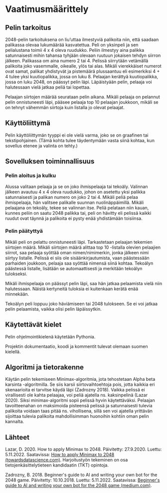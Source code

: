 # Vaatimusmäärittely

## Pelin tarkoitus

2048-pelin tarkoituksena on liu’uttaa ilmestyviä palikoita niin, että saadaan palikassa olevaa lukumäärää kasvatettua. Peli on yksinpeli ja sen pelialustana toimii 4 x 4 oleva ruudukko. Peliin ilmestyy aina palikka satunnaisesti mihin tahansa tyhjään olevaan ruutuun jokaisen tehdyn siirron jälkeen. Palikassa om aina numero 2 tai 4. Pelissä siirrytään vetämällä palikoita joko vasemmalle, oikealle, ylös tai alas. Mikäli vierekkäiset numerot ovat samat, palikat yhdistyvät ja pistemäärä plussaantuu eli esimerkiksi 4 + 4 tulee yksi kuutiopalikka, jossa on luku 8. Pelaajan kerättyä kuutiopalikka, jossa on luku 2048, on päässyt pelin läpi. Läpäistyään pelin, pelaaja voi halutessaan vielä jatkaa peliä tai lopettaa.

Pelaajan siirtojen määrää seurataan pelin aikana. Mikäli pelaaja on pelannut pelin onnistuneesti läpi, pääsee pelaaja top 10 pelaajan joukkoon, mikäli se on tehnyt vähemmän siirtoja kuin listalla jo olevat pelaajat.


## Käyttöliittymä

Pelin käyttöliittymän tyyppi ei ole vielä varma, joko se on graafinen tai tekstipohjainen. (Tämä kohta tulee täydentymään vasta siinä kohtaa, kun sovellus etenee ja valinta on tehty.)


## Sovelluksen toiminnallisuus

### Pelin aloitus ja kulku

Alussa valitaan pelaaja ja se on joko ihmispelaaja tai tekoäly. Valinnan jälkeen avautuu 4 x 4 oleva ruudukko, johon on asetettu yksi palikka satunnaisesti ja palikan numero on joko 2 tai 4. Mikäli peliä pelaa ihmispelaaja, hän valitsee palikalle suunnan nuolinäppäimillä. Mikäli pelaajana on tekoäly, tekee se valinnan itse. Peliä pelataan niin kauan, kunnes peliin on saatu 2048 palikka tai, peli on hävitty eli pelissä kaikki ruudut ovat täynnä ja palikoita ei pysty enää yhdistämään toisiinsa.

### Pelin päätyttyä

Mikäli peli on pelattu onnistuneesti läpi. Tarkastetaan pelaajan tekemien siirtojen määrä. Mikäli siirtojen määrä alittaa top 10 -listalla olevien pelaajien siirrot, saa pelaaja syöttää oman nimen/nimimerkin, jonka jälkeen nimi siirtyy listalle. Pelissä ei siis ole sisäänkirjautumista, vaan päästessään parhaiden joukkoon, pelaaja saa syöttää nimensä siinä kohtaa. Tekoälyn päästessä listalle, lisätään se automaattisesti ja merkitään tekoälyn tulokseksi.

Mikäli ihmispelaaja on päässyt pelin läpi, saa hän jatkaa pelaamista vielä niin halutessaan. Näistä kertyneitä tuloksia ei kuitenkaan kerätä enää minnekään.

Tekoälyn peli loppuu joko häviämiseen tai 2048 tulokseen. Se ei voi jatkaa pelin pelaamista, vaikka olisi pelin läpäissytkin.


## Käytettävät kielet

Pelin ohjelmointikielenä käytetään Pythonia.

Projektin dokumentaatio, koodi ja kommentit tulevat olemaan suomen kielellä.

## Algoritmi ja tietorakenne

Käytän pelin tekemiseen Minimax-algoritmia, jota tehostetaan Alpha beta karsinta -algoritmilla. Se siis karsii siirtovaihtoehtoja pois, jotta kaikkia eri skenaarioita ei tarvitse käydä läpi (Zadrozny 2018). Vaikka pelissä ei virallisesti ole kahta pelaajaa, voi peliä ajatella ns. kaksinpelinä (Lazar 2020). Siksi minimax-algoritmi sopii pelissä hyvin käytettäväksi. Pelaajan tavoitteenahan on maksimoida pisteensä pelissä ja satunnaisesti tulevia palikoita voidaan taas pitää ns. vihollisena, sillä sen voi ajatella yrittävän sijoittaa tulevia palikoita mahdollisimman huonoihin kohtiin oman pelin kannalta.  


## Lähteet

Lazar, D. 2020. How to apply Minimax to 2048. Päivitetty: 27.9.2020. Luettu: 5.11.2022. Saatavissa: [How to apply Minimax to 2048 (towardsdatascience.com)](https://towardsdatascience.com/playing-2048-with-minimax-algorithm-1-d214b136bffb).
Harjoitustyön tekeminen on osa tietojenkäsittelytieteen kandidaatin (TKT) opintoja. 

Zadrozny, B. 2018. Beginner's guide to AI and writing your own bot for the 2048 game. Päivitetty: 10.10.2018. Luettu: 5.11.2022. Saatavissa: [Beginner's guide to AI and writing your own bot for the 2048 game (medium.com)](https://medium.com/@bartoszzadrony/beginners-guide-to-ai-and-writing-your-own-bot-for-the-2048-game-4b8083faaf53).
